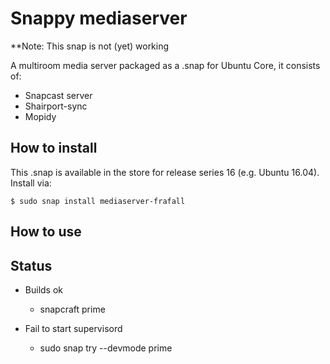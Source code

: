 # Snappy mediaserver

**Note: This snap is not (yet) working

A multiroom media server packaged as a .snap for Ubuntu Core, it consists of:

- Snapcast server
- Shairport-sync
- Mopidy

## How to install

This .snap is available in the store for release series 16 (e.g. Ubuntu
16.04). Install via:

    $ sudo snap install mediaserver-frafall


## How to use

## Status
- Builds ok 
  - snapcraft prime

- Fail to start supervisord
  - sudo snap try --devmode prime

[1]: https://github.com/frafall/mediaserver-snap

